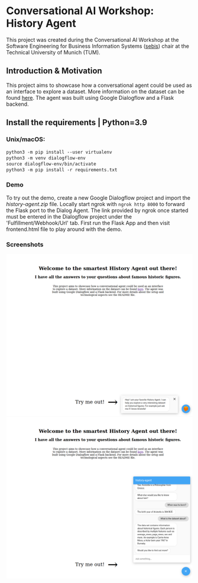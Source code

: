 # Conversational AI Workshop: History Agent

This project was created during the Conversational AI Workshop at the Software Engineering for Business Information
Systems (<a href="https://wwwmatthes.in.tum.de/pages/t5ma0jrv6q7k/sebis-Public-Website-Home">sebis</a>) chair at the
Technical University of Munich (TUM).

## Introduction & Motivation

This project aims to showcase how a conversational agent could be used as an interface to explore a dataset. More
information on the dataset can be found <a href="https://www.nature.com/articles/sdata201575#Abs1">here</a>. The agent
was built using Google Dialogflow and a Flask backend.

## Install the requirements | Python=3.9

### Unix/macOS:

```commandline
python3 -m pip install --user virtualenv
python3 -m venv dialogflow-env
source dialogflow-env/bin/activate
python3 -m pip install -r requirements.txt
```

### Demo

To try out the demo, create a new Google Dialogflow project and import the *history-agent.zip* file. Locally start ngrok
with `ngrok http 8000` to forward the Flask port to the Dialog Agent. The link provided by ngrok once started must be
entered in the Dialogflow project under the 'Fulfillment/Webhook/Url' tab.
First run the Flask App and then visit frontend.html file to play around with the demo.

### Screenshots
<img alt="screenshot1" src="./screenshots/Screenshot%20from%202022-11-05%2011-02-09.png">
<img alt="screenshot2" src="./screenshots/Screenshot%20from%202022-11-05%2011-03-39.png">